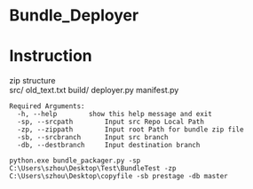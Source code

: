 # Bundle_Deployer
# Instruction
zip structure  
	src/
		old_text.txt
	build/
		deployer.py
		manifest.py
~~~
Required Arguments:
  -h, --help       	show this help message and exit
  -sp, --srcpath    	Input src Repo Local Path
  -zp, --zippath    	Input root Path for bundle zip file
  -sb, --srcbranch  	Input src branch
  -db, --destbranch 	Input destination branch
~~~

~~~
python.exe bundle_packager.py -sp C:\Users\szhou\Desktop\Test\BundleTest -zp C:\Users\szhou\Desktop\copyfile -sb prestage -db master
~~~